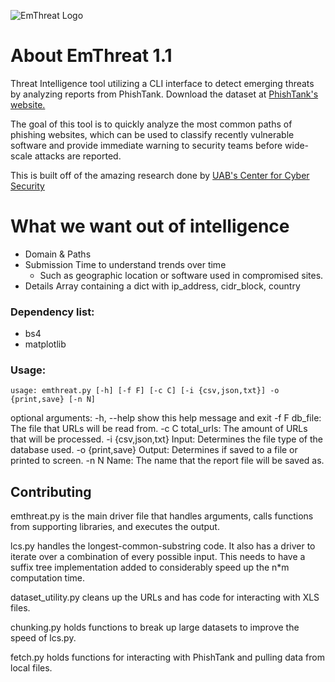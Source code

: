 ![EmThreat Logo](https://imgur.com/Hv703W4.png)


# About EmThreat 1.1
Threat Intelligence tool utilizing a CLI interface to detect emerging threats by analyzing reports from PhishTank. Download the dataset at [PhishTank's website.](https://www.phishtank.com/developer_info.php)

The goal of this tool is to quickly analyze the most common paths of phishing websites, which can be used to classify recently vulnerable software and provide immediate warning to security teams before wide-scale attacks are reported.

This is built off of the amazing research done by [UAB's Center for Cyber Security](https://www.uab.edu/cas/thecenter/images/Documents/Identifying-Vulnerable-Websites-by-Analysis-of-Common-Strings-in-Phishing-URLs.pdf)

# What we want out of intelligence
- Domain & Paths
- Submission Time to understand trends over time
  - Such as geographic location or software used in compromised sites.
- Details Array containing a dict with ip_address, cidr_block, country

### Dependency list:
- bs4
- matplotlib

### Usage:
`usage: emthreat.py [-h] [-f F] [-c C] [-i {csv,json,txt}] -o {print,save}
                   [-n N]`

optional arguments:
  -h, --help         show this help message and exit
  -f F               db_file: The file that URLs will be read from.
  -c C               total_urls: The amount of URLs that will be processed.
  -i {csv,json,txt}  Input: Determines the file type of the database used.
  -o {print,save}    Output: Determines if saved to a file or printed to
                     screen.
  -n N               Name: The name that the report file will be saved as.

## Contributing
emthreat.py is the main driver file that handles arguments, calls functions from supporting libraries, and executes the output.

lcs.py handles the longest-common-substring code. It also has a driver to iterate over a combination of every possible input. This needs to have a suffix tree implementation added to considerably speed up  the n\*m computation time.

dataset_utility.py cleans up the URLs and has code for interacting with XLS files.

chunking.py holds functions to break up large datasets to improve the speed of lcs.py. 

fetch.py holds functions for interacting with PhishTank and pulling data from local files.
